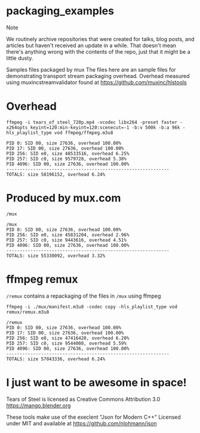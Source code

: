 # packaging_examples

> [!NOTE]
> We routinely archive repositories that were created for talks, blog posts, and articles but haven't received an update in a while. That doesn't mean there's anything wrong with the contents of the repo, just that it might be a little dusty.

Samples files packaged by mux
The files here are an sample files for demonstrating transport stream packaging overhead.
Overhead measured using muxincstreamvalidator found at https://github.com/muxinc/hlstools

# Overhead

`ffmpeg -i tears_of_steel_720p.mp4 -vcodec libx264 -preset faster -x264opts keyint=120:min-keyint=120:scenecut=-1 -b:v 500k -b:a 96k -hls_playlist_type vod ffmpeg/ffmpeg.m3u8`

```
PID 0: SID 00, size 27636, overhead 100.00%
PID 17: SID 00, size 27636, overhead 100.00%
PID 256: SID e0, size 48533516, overhead 6.25%
PID 257: SID c0, size 9579728, overhead 5.38%
PID 4096: SID 00, size 27636, overhead 100.00%
-------------------------------------------------------------
TOTALS: size 58196152, overhead 6.24%
```

# Produced by mux.com

`/mux`

```
/mux
PID 0: SID 00, size 27636, overhead 100.00%
PID 256: SID e0, size 45831204, overhead 2.96%
PID 257: SID c0, size 9443616, overhead 4.51%
PID 4096: SID 00, size 27636, overhead 100.00%
-------------------------------------------------------------
TOTALS: size 55330092, overhead 3.32%
```

# ffmpeg remux
`/remux` contains a repackaging of the files in `/mux` using ffmpeg

`ffmpeg -i ./mux/manifest.m3u8 -codec copy -hls_playlist_type vod remux/remux.m3u8`

```
/remux
PID 0: SID 00, size 27636, overhead 100.00%
PID 17: SID 00, size 27636, overhead 100.00%
PID 256: SID e0, size 47416420, overhead 6.20%
PID 257: SID c0, size 9544008, overhead 5.59%
PID 4096: SID 00, size 27636, overhead 100.00%
-------------------------------------------------------------
TOTALS: size 57043336, overhead 6.24%
```

# I just want to be awesome in space!
Tears of Steel is licensed as Creative Commons Attribution 3.0
https://mango.blender.org


These tools make use of the execlent "Json for Modern C++"
Licensed under MIT and available at https://github.com/nlohmann/json
